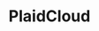 ---
linktitle: PlaidCloud
title: PlaidCloud
Description: Here you will find documentation on using the core aspects of PlaidCloud including data management (Analyze), data visualization (Dashboards), and document management
weight: 1.0
---